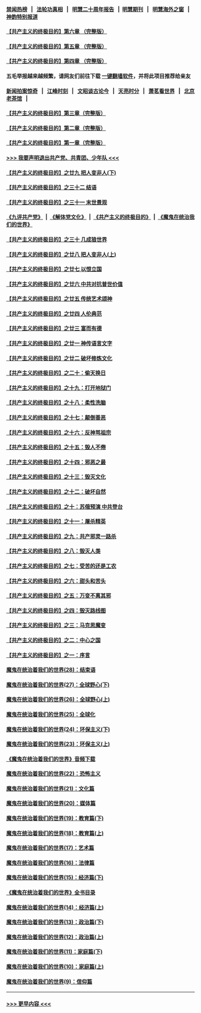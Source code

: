 #### [禁闻热榜](热点新闻.md?=0)  &nbsp;&nbsp;|&nbsp;&nbsp; [法轮功真相](https://github.com/gfw-breaker/truth/blob/master/README.md?=0) &nbsp;&nbsp;|&nbsp;&nbsp; [明慧二十周年报告](https://github.com/gfw-breaker/mh-reports/blob/master/README.md?=0) &nbsp;&nbsp;|&nbsp;&nbsp;[明慧期刊](https://github.com/gfw-breaker/mh-qikan) &nbsp;&nbsp;|&nbsp;&nbsp; [明慧海外之窗](https://github.com/gfw-breaker/mh-news/blob/master/README.md?=0) &nbsp;&nbsp;|&nbsp;&nbsp; [神韵特别报道](https://github.com/gfw-breaker/mh-news/blob/master/shenyun.md?=0)
#### [【共产主义的终极目的】第六章 （完整版）](../pages/nsc422/n11428913.md?t=03140302) 
#### [【共产主义的终极目的】第五章 （完整版）](../pages/nsc422/n11428912.md?t=03140302) 
#### [【共产主义的终极目的】第四章 （完整版）](../pages/nsc422/n11428907.md?t=03140302) 
#### 五毛举报越来越频繁，请网友们前往下载 [一键翻墙软件](https://github.com/gfw-breaker/ssr-accounts)，并将此项目推荐给亲友
#### [新闻拍案惊奇](https://github.com/gfw-breaker/banned-news/blob/master/pages/link4.md) &nbsp;&nbsp;|&nbsp;&nbsp; [江峰时刻](https://github.com/gfw-breaker/banned-news/blob/master/pages/link4.md) &nbsp;&nbsp;|&nbsp;&nbsp; [文昭谈古论今](https://github.com/gfw-breaker/banned-news/blob/master/pages/link4.md) &nbsp;&nbsp;|&nbsp;&nbsp; [天亮时分](https://github.com/gfw-breaker/banned-news/blob/master/pages/link4.md) &nbsp;&nbsp;|&nbsp;&nbsp; [萧茗看世界](https://github.com/gfw-breaker/banned-news/blob/master/pages/link4.md) &nbsp;&nbsp;|&nbsp;&nbsp; [北京老茶馆](https://github.com/gfw-breaker/banned-news/blob/master/pages/link4.md) &nbsp;&nbsp;|&nbsp;&nbsp; 
#### [【共产主义的终极目的】第三章（完整版）](../pages/nsc422/n11428848.md?t=03140302) 
#### [【共产主义的终极目的】第二章（完整版）](../pages/nsc422/n11428831.md?t=03140302) 
#### [【共产主义的终极目的】第一章（完整版）](../pages/nsc422/n11417651.md?t=03140302) 
#### [>>> 我要声明退出共产党、共青团、少年队 <<<](https://github.com/begood0513/goodnews/blob/master/quit/letter.md) 
#### [【共产主义的终极目的】之廿九 把人变非人(下)](../pages/nsc422/n11344140.md?t=03140302) 
#### [【共产主义的终极目的】之三十二 结语](../pages/nsc422/n11360535.md?t=03140302) 
#### [【共产主义的终极目的】之三十一 末世景观](../pages/nsc422/n11351129.md?t=03140302) 
#### [《九评共产党》](https://github.com/begood0513/9ping.md/blob/master/README.md) &nbsp;|&nbsp; [《解体党文化》](../../../../jtdwh.md/blob/master/README.md)  &nbsp;|&nbsp; [《共产主义的终极目的》](../../../../gczydzjmd.md/blob/master/README.md) &nbsp;|&nbsp; [《魔鬼在统治我们的世界》](../../../../mgztzwmdsj.md/blob/master/README.md) 
#### [【共产主义的终极目的】之三十 几成狼世界](../pages/nsc422/n11348280.md?t=03140302) 
#### [【共产主义的终极目的】之廿八 把人变非人(上)](../pages/nsc422/n11340492.md?t=03140302) 
#### [【共产主义的终极目的】之廿七 以恨立国](../pages/nsc422/n11336944.md?t=03140302) 
#### [【共产主义的终极目的】之廿六 中共对抗普世价值](../pages/nsc422/n11324785.md?t=03140302) 
#### [【共产主义的终极目的】之廿五 传统艺术颂神](../pages/nsc422/n11296396.md?t=03140302) 
#### [【共产主义的终极目的】之廿四 人伦典范](../pages/nsc422/n11296397.md?t=03140302) 
#### [【共产主义的终极目的】之廿三 富而有德](../pages/nsc422/n11283598.md?t=03140302) 
#### [【共产主义的终极目的】之廿一 神传语言文字](../pages/nsc422/n11263265.md?t=03140302) 
#### [【共产主义的终极目的】之廿二 破坏修炼文化](../pages/nsc422/n11245728.md?t=03140302) 
#### [【共产主义的终极目的】之二十：偷天换日](../pages/nsc422/n11238846.md?t=03140302) 
#### [【共产主义的终极目的】之十九：打开地狱门](../pages/nsc422/n11206376.md?t=03140302) 
#### [【共产主义的终极目的】之十八：柔性洗脑](../pages/nsc422/n11199994.md?t=03140302) 
#### [【共产主义的终极目的】之十七：颠倒善恶](../pages/nsc422/n11179782.md?t=03140302) 
#### [【共产主义的终极目的】之十六：反神骂祖宗](../pages/nsc422/n11166798.md?t=03140302) 
#### [【共产主义的终极目的】之十五：毁人不倦](../pages/nsc422/n11166792.md?t=03140302) 
#### [【共产主义的终极目的】之十四：邪恶之最](../pages/nsc422/n11150249.md?t=03140302) 
#### [【共产主义的终极目的】之十三：毁灭文化](../pages/nsc422/n11135227.md?t=03140302) 
#### [【共产主义的终极目的】之十二：破坏自然](../pages/nsc422/n11135214.md?t=03140302) 
#### [【共产主义的终极目的】之十：苏俄预演 中共登台](../pages/nsc422/n11118424.md?t=03140302) 
#### [【共产主义的终极目的】之十一：屠杀精英](../pages/nsc422/n11118442.md?t=03140302) 
#### [【共产主义的终极目的】之九：共产邪灵一路杀](../pages/nsc422/n11114139.md?t=03140302) 
#### [【共产主义的终极目的】之八：毁灭人类](../pages/nsc422/n11108503.md?t=03140302) 
#### [【共产主义的终极目的】之七：受苦的还是工农](../pages/nsc422/n11101809.md?t=03140302) 
#### [【共产主义的终极目的】之六：甜头和苦头](../pages/nsc422/n11096971.md?t=03140302) 
#### [【共产主义的终极目的】之五：万变不离其邪](../pages/nsc422/n11091285.md?t=03140302) 
#### [【共产主义的终极目的】之四：毁灭路线图](../pages/nsc422/n11086284.md?t=03140302) 
#### [【共产主义的终极目的】之三：马克思魔变](../pages/nsc422/n11061941.md?t=03140302) 
#### [【共产主义的终极目的】之二：中心之国](../pages/nsc422/n11047728.md?t=03140302) 
#### [【共产主义的终极目的】之一：序言](../pages/nsc422/n11086077.md?t=03140302) 
#### [魔鬼在统治着我们的世界(28)：结束语](../pages/nsc422/n10936246.md?t=03140302) 
#### [魔鬼在统治着我们的世界(27)：全球野心(下)](../pages/nsc422/n10928319.md?t=03140302) 
#### [魔鬼在统治着我们的世界(26)：全球野心(上)](../pages/nsc422/n10900318.md?t=03140302) 
#### [魔鬼在统治着我们的世界(25)：全球化](../pages/nsc422/n10788205.md?t=03140302) 
#### [魔鬼在统治着我们的世界(24)：环保主义(下)](../pages/nsc422/n10695307.md?t=03140302) 
#### [魔鬼在统治着我们的世界(23)：环保主义(上)](../pages/nsc422/n10688613.md?t=03140302) 
#### [《魔鬼在统治着我们的世界》音频下载](../pages/nsc422/n10635553.md?t=03140302) 
#### [魔鬼在统治着我们的世界(22)：恐怖主义](../pages/nsc422/n10614727.md?t=03140302) 
#### [魔鬼在统治着我们的世界(21)：文化篇](../pages/nsc422/n10597706.md?t=03140302) 
#### [魔鬼在统治着我们的世界(20)：媒体篇](../pages/nsc422/n10586579.md?t=03140302) 
#### [魔鬼在统治着我们的世界(19)：教育篇(下)](../pages/nsc422/n10564808.md?t=03140302) 
#### [魔鬼在统治着我们的世界(18)：教育篇(上)](../pages/nsc422/n10526970.md?t=03140302) 
#### [魔鬼在统治着我们的世界(17)：艺术篇](../pages/nsc422/n10499093.md?t=03140302) 
#### [魔鬼在统治着我们的世界(16)：法律篇](../pages/nsc422/n10485969.md?t=03140302) 
#### [魔鬼在统治着我们的世界(15)：经济篇(下)](../pages/nsc422/n10469975.md?t=03140302) 
#### [《魔鬼在统治着我们的世界》全书目录](../pages/nsc422/n10464261.md?t=03140302) 
#### [魔鬼在统治着我们的世界(14)：经济篇(上)](../pages/nsc422/n10457370.md?t=03140302) 
#### [魔鬼在统治着我们的世界(13)：政治篇(下)](../pages/nsc422/n10448270.md?t=03140302) 
#### [魔鬼在统治着我们的世界(12)：政治篇(上)](../pages/nsc422/n10444576.md?t=03140302) 
#### [魔鬼在统治着我们的世界(11)：家庭篇(下)](../pages/nsc422/n10440961.md?t=03140302) 
#### [魔鬼在统治着我们的世界(10)：家庭篇(上)](../pages/nsc422/n10435448.md?t=03140302) 
#### [魔鬼在统治着我们的世界(9)：信仰篇](../pages/nsc422/n10432159.md?t=03140302) 

----
#### [ >>> 更早内容 <<< ](../indexes/nsc422-earlier.md)
